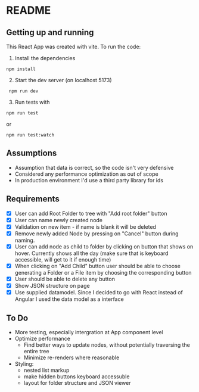 # README

## Getting up and running

This React App was created with vite. To run the code:

1. Install the dependencies

```
npm install
```

2. Start the dev server (on localhost 5173)

```
 npm run dev
```

3. Run tests with

```
npm run test
```

or

```
npm run test:watch
```

## Assumptions

- Assumption that data is correct, so the code isn't very defensive
- Considered any performance optimization as out of scope
- In production environment I'd use a third party library for ids

## Requirements

- [x] User can add Root Folder to tree with "Add root folder" button
- [x] User can name newly created node
- [x] Validation on new item - if name is blank it will be deleted
- [x] Remove newly added Node by pressing on "Cancel" button during naming.
- [x] User can add node as child to folder by clicking on button that shows on hover. Currently shows all the day (make sure that is keyboard accessible, will get to it if enough time)
- [x] When clicking on "Add Child" button user should be able to choose generating a Folder or a File item by choosing the corresponding button
- [x] User should be able to delete any button
- [x] Show JSON structure on page
- [x] Use supplied datamodel. Since I decided to go with React instead of Angular I used the data model as a interface

## To Do

- More testing, especially intergration at App component level
- Optimize performance
  - Find better ways to update nodes, without potentially traversing the entire tree
  - Minimize re-renders where reasonable
- Styling:
  - nested list markup
  - make hidden buttons keyboard accessuble
  - layout for folder structure and JSON viewer
